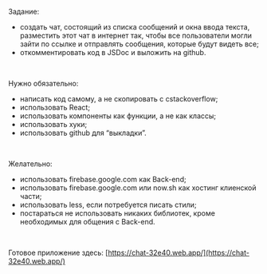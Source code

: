 Задание:
* создать чат, состоящий из списка сообщений и окна ввода текста, разместить этот чат в интернет так, чтобы все пользователи могли зайти по ссылке и отправлять сообщения, которые будут видеть все;
* откомментировать код в JSDoc и выложить на github.

<br />

Нужно обязательно:
* написать код самому,  а не скопировать с сstackoverflow;
* использовать React;
* использовать компоненты как функции, а не как классы;
* использовать хуки;
* использовать github для “выкладки”.

<br />

Желательно:
* использовать firebase.google.com как Back-end;
* использовать firebase.google.com или now.sh как хостинг клиенской части;
* использовать less, если потребуется писать стили;
* постараться не использовать никаких библиотек, кроме необходимых для общения с Back-end.

<br />

Готовое приложение здесь: [https://chat-32e40.web.app/](https://chat-32e40.web.app/)


